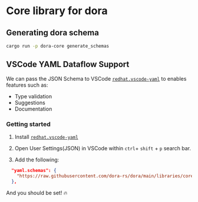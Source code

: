 # Core library for dora

## Generating dora schema

```bash
cargo run -p dora-core generate_schemas
```

## VSCode YAML Dataflow Support

We can pass the JSON Schema to VSCode [`redhat.vscode-yaml`](https://marketplace.visualstudio.com/items?itemName=redhat.vscode-yaml) to enables features such as:

- Type validation
- Suggestions
- Documentation

### Getting started

1. Install [`redhat.vscode-yaml`](https://marketplace.visualstudio.com/items?itemName=redhat.vscode-yaml)

2. Open User Settings(JSON) in VSCode within `ctrl`+ `shift` + `p` search bar.

3. Add the following:

```json
  "yaml.schemas": {
    "https://raw.githubusercontent.com/dora-rs/dora/main/libraries/core/dora-schema.json": "/*"
  },
```

And you should be set! 🔥
